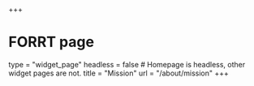 +++
# FORRT page
type = "widget_page"
headless = false  # Homepage is headless, other widget pages are not.
title = "Mission"
url = "/about/mission"
+++
